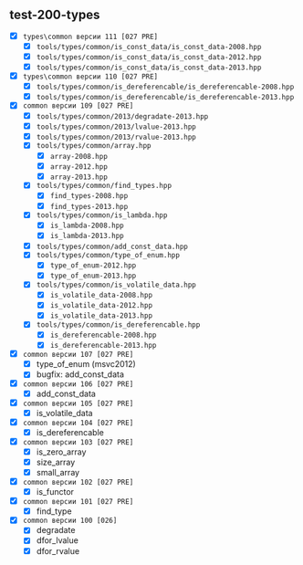 
test-200-types
---
  - [x] `types\common версии 111 [027 PRE]`  
    - [x] `tools/types/common/is_const_data/is_const_data-2008.hpp`  
    - [x] `tools/types/common/is_const_data/is_const_data-2012.hpp`  
    - [x] `tools/types/common/is_const_data/is_const_data-2013.hpp`  
  - [x] `types\common версии 110 [027 PRE]`  
    - [x] `tools/types/common/is_dereferencable/is_dereferencable-2008.hpp`  
    - [x] `tools/types/common/is_dereferencable/is_dereferencable-2013.hpp`  
  - [x] `common версии 109 [027 PRE]`  
    - [x] `tools/types/common/2013/degradate-2013.hpp`  
    - [x] `tools/types/common/2013/lvalue-2013.hpp`  
    - [x] `tools/types/common/2013/rvalue-2013.hpp`  
    - [x] `tools/types/common/array.hpp`  
      - [x] `array-2008.hpp`  
      - [x] `array-2012.hpp`  
      - [x] `array-2013.hpp`  
    - [x] `tools/types/common/find_types.hpp`  
      - [x] `find_types-2008.hpp`  
      - [x] `find_types-2013.hpp`  
    - [x] `tools/types/common/is_lambda.hpp`  
      - [x] `is_lambda-2008.hpp`  
      - [x] `is_lambda-2013.hpp`  
    - [x] `tools/types/common/add_const_data.hpp`  
    - [x] `tools/types/common/type_of_enum.hpp`  
      - [x] `type_of_enum-2012.hpp`  
      - [x] `type_of_enum-2013.hpp`  
    - [x] `tools/types/common/is_volatile_data.hpp`  
      - [x] `is_volatile_data-2008.hpp`  
      - [x] `is_volatile_data-2012.hpp`  
      - [x] `is_volatile_data-2013.hpp`  
    - [x] `tools/types/common/is_dereferencable.hpp`  
      - [x] `is_dereferencable-2008.hpp`  
      - [x] `is_dereferencable-2013.hpp`  
  - [x] `common версии 107 [027 PRE]`  
    - [x] type_of_enum (msvc2012)  
    - [x] bugfix: add_const_data  
  - [x] `common версии 106 [027 PRE]`  
    - [x] add_const_data  
  - [x] `common версии 105 [027 PRE]`  
    - [x] is_volatile_data  
  - [x] `common версии 104 [027 PRE]`  
    - [x] is_dereferencable  
  - [x] `common версии 103 [027 PRE]`  
    - [x] is_zero_array  
    - [x] size_array  
    - [x] small_array  
  - [x] `common версии 102 [027 PRE]`  
    - [x] is_functor  
  - [x] `common версии 101 [027 PRE]`  
    - [x] find_type  
  - [x] `common версии 100 [026]`  
    - [x] degradate  
    - [x] dfor_lvalue  
    - [x] dfor_rvalue  

<br />
<br />
